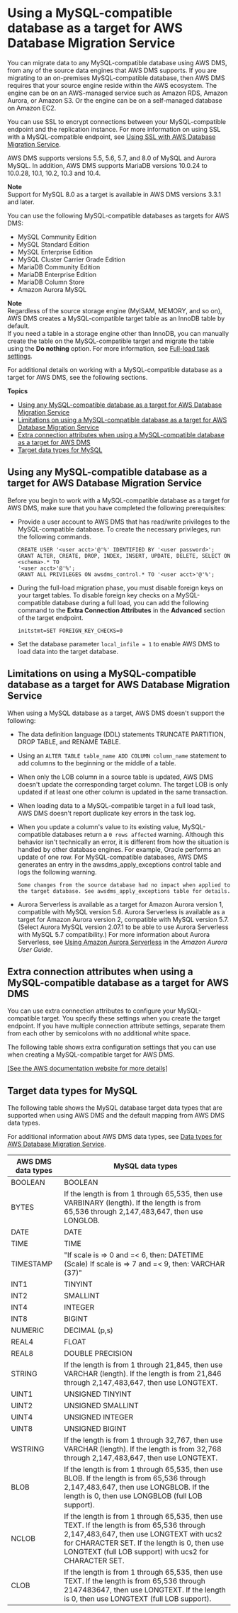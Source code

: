 # Using a MySQL\-compatible database as a target for AWS Database Migration Service<a name="CHAP_Target.MySQL"></a>

You can migrate data to any MySQL\-compatible database using AWS DMS, from any of the source data engines that AWS DMS supports\. If you are migrating to an on\-premises MySQL\-compatible database, then AWS DMS requires that your source engine reside within the AWS ecosystem\. The engine can be on an AWS\-managed service such as Amazon RDS, Amazon Aurora, or Amazon S3\. Or the engine can be on a self\-managed database on Amazon EC2\. 

You can use SSL to encrypt connections between your MySQL\-compatible endpoint and the replication instance\. For more information on using SSL with a MySQL\-compatible endpoint, see [Using SSL with AWS Database Migration Service](CHAP_Security.md#CHAP_Security.SSL)\. 

AWS DMS supports versions 5\.5, 5\.6, 5\.7, and 8\.0 of MySQL and Aurora MySQL\. In addition, AWS DMS supports MariaDB versions 10\.0\.24 to 10\.0\.28, 10\.1, 10\.2, 10\.3 and 10\.4\.

**Note**  
Support for MySQL 8\.0 as a target is available in AWS DMS versions 3\.3\.1 and later\.

You can use the following MySQL\-compatible databases as targets for AWS DMS:
+ MySQL Community Edition
+ MySQL Standard Edition
+ MySQL Enterprise Edition
+ MySQL Cluster Carrier Grade Edition
+ MariaDB Community Edition
+ MariaDB Enterprise Edition
+ MariaDB Column Store
+ Amazon Aurora MySQL

**Note**  
Regardless of the source storage engine \(MyISAM, MEMORY, and so on\), AWS DMS creates a MySQL\-compatible target table as an InnoDB table by default\.   
If you need a table in a storage engine other than InnoDB, you can manually create the table on the MySQL\-compatible target and migrate the table using the **Do nothing** option\. For more information, see [Full\-load task settings](CHAP_Tasks.CustomizingTasks.TaskSettings.FullLoad.md)\.

For additional details on working with a MySQL\-compatible database as a target for AWS DMS, see the following sections\. 

**Topics**
+ [Using any MySQL\-compatible database as a target for AWS Database Migration Service](#CHAP_Target.MySQL.Prerequisites)
+ [Limitations on using a MySQL\-compatible database as a target for AWS Database Migration Service](#CHAP_Target.MySQL.Limitations)
+ [Extra connection attributes when using a MySQL\-compatible database as a target for AWS DMS](#CHAP_Target.MySQL.ConnectionAttrib)
+ [Target data types for MySQL](#CHAP_Target.MySQL.DataTypes)

## Using any MySQL\-compatible database as a target for AWS Database Migration Service<a name="CHAP_Target.MySQL.Prerequisites"></a>

Before you begin to work with a MySQL\-compatible database as a target for AWS DMS, make sure that you have completed the following prerequisites:
+ Provide a user account to AWS DMS that has read/write privileges to the MySQL\-compatible database\. To create the necessary privileges, run the following commands\.

  ```
  CREATE USER '<user acct>'@'%' IDENTIFIED BY '<user password>';
  GRANT ALTER, CREATE, DROP, INDEX, INSERT, UPDATE, DELETE, SELECT ON <schema>.* TO 
  '<user acct>'@'%';
  GRANT ALL PRIVILEGES ON awsdms_control.* TO '<user acct>'@'%';
  ```
+ During the full\-load migration phase, you must disable foreign keys on your target tables\. To disable foreign key checks on a MySQL\-compatible database during a full load, you can add the following command to the **Extra Connection Attributes** in the **Advanced** section of the target endpoint\.

  ```
  initstmt=SET FOREIGN_KEY_CHECKS=0                    
  ```
+ Set the database parameter `local_infile = 1` to enable AWS DMS to load data into the target database\.

## Limitations on using a MySQL\-compatible database as a target for AWS Database Migration Service<a name="CHAP_Target.MySQL.Limitations"></a>

When using a MySQL database as a target, AWS DMS doesn't support the following:
+ The data definition language \(DDL\) statements TRUNCATE PARTITION, DROP TABLE, and RENAME TABLE\.
+ Using an `ALTER TABLE table_name ADD COLUMN column_name` statement to add columns to the beginning or the middle of a table\.
+ When only the LOB column in a source table is updated, AWS DMS doesn't update the corresponding target column\. The target LOB is only updated if at least one other column is updated in the same transaction\.
+ When loading data to a MySQL\-compatible target in a full load task, AWS DMS doesn't report duplicate key errors in the task log\.
+ When you update a column's value to its existing value, MySQL\-compatible databases return a `0 rows affected` warning\. Although this behavior isn't technically an error, it is different from how the situation is handled by other database engines\. For example, Oracle performs an update of one row\. For MySQL\-compatible databases, AWS DMS generates an entry in the awsdms\_apply\_exceptions control table and logs the following warning\.

  ```
  Some changes from the source database had no impact when applied to
  the target database. See awsdms_apply_exceptions table for details.
  ```
+ Aurora Serverless is available as a target for Amazon Aurora version 1, compatible with MySQL version 5\.6\. Aurora Serverless is available as a target for Amazon Aurora version 2, compatible with MySQL version 5\.7\. \(Select Aurora MySQL version 2\.07\.1 to be able to use Aurora Serverless with MySQL 5\.7 compatibility\.\) For more information about Aurora Serverless, see [Using Amazon Aurora Serverless](https://docs.aws.amazon.com/AmazonRDS/latest/AuroraUserGuide/aurora-serverless.html) in the *Amazon Aurora User Guide*\.

## Extra connection attributes when using a MySQL\-compatible database as a target for AWS DMS<a name="CHAP_Target.MySQL.ConnectionAttrib"></a>

You can use extra connection attributes to configure your MySQL\-compatible target\. You specify these settings when you create the target endpoint\. If you have multiple connection attribute settings, separate them from each other by semicolons with no additional white space\.

The following table shows extra configuration settings that you can use when creating a MySQL\-compatible target for AWS DMS\.

[\[See the AWS documentation website for more details\]](http://docs.aws.amazon.com/dms/latest/userguide/CHAP_Target.MySQL.html)

## Target data types for MySQL<a name="CHAP_Target.MySQL.DataTypes"></a>

The following table shows the MySQL database target data types that are supported when using AWS DMS and the default mapping from AWS DMS data types\.

For additional information about AWS DMS data types, see [Data types for AWS Database Migration Service](CHAP_Reference.DataTypes.md)\.


|  AWS DMS data types  |  MySQL data types  | 
| --- | --- | 
|  BOOLEAN  |  BOOLEAN  | 
|  BYTES  |  If the length is from 1 through 65,535, then use VARBINARY \(length\)\.  If the length is from 65,536 through 2,147,483,647, then use LONGLOB\.  | 
|  DATE  |  DATE  | 
|  TIME  |  TIME  | 
|  TIMESTAMP  |  "If scale is => 0 and =< 6, then: DATETIME \(Scale\) If scale is => 7 and =< 9, then: VARCHAR \(37\)"  | 
|  INT1  |  TINYINT  | 
|  INT2  |  SMALLINT  | 
|  INT4  |  INTEGER  | 
|  INT8  |  BIGINT  | 
|  NUMERIC  |  DECIMAL \(p,s\)  | 
|  REAL4  |  FLOAT  | 
|  REAL8  |  DOUBLE PRECISION  | 
|  STRING  |  If the length is from 1 through 21,845, then use VARCHAR \(length\)\. If the length is from 21,846 through 2,147,483,647, then use LONGTEXT\.  | 
|  UINT1  |  UNSIGNED TINYINT  | 
|  UINT2  |  UNSIGNED SMALLINT  | 
|  UINT4  |  UNSIGNED INTEGER  | 
|  UINT8  |  UNSIGNED BIGINT  | 
|  WSTRING  |  If the length is from 1 through 32,767, then use VARCHAR \(length\)\.  If the length is from 32,768 through 2,147,483,647, then use LONGTEXT\.  | 
|  BLOB  |  If the length is from 1 through 65,535, then use BLOB\. If the length is from 65,536 through 2,147,483,647, then use LONGBLOB\. If the length is 0, then use LONGBLOB \(full LOB support\)\.  | 
|  NCLOB  |  If the length is from 1 through 65,535, then use TEXT\. If the length is from 65,536 through 2,147,483,647, then use LONGTEXT with ucs2 for CHARACTER SET\. If the length is 0, then use LONGTEXT \(full LOB support\) with ucs2 for CHARACTER SET\.  | 
|  CLOB  |  If the length is from 1 through 65,535, then use TEXT\. If the length is from 65,536 through 2147483647, then use LONGTEXT\. If the length is 0, then use LONGTEXT \(full LOB support\)\.  | 